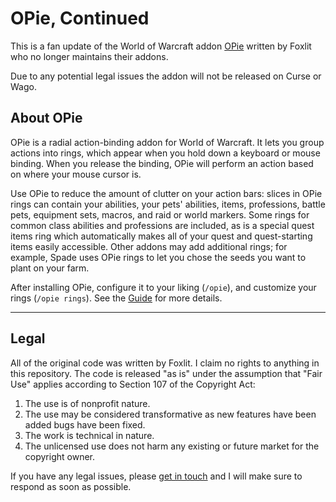 # OPie, Continued

This is a fan update of the World of Warcraft addon [OPie](https://www.curseforge.com/wow/addons/opie) written by Foxlit who no longer maintains their addons.

Due to any potential legal issues the addon will not be released on Curse or Wago.

## About OPie
OPie is a radial action-binding addon for World of Warcraft. It lets you group actions into rings, which appear when you hold down a keyboard or mouse binding. When you release the binding, OPie will perform an action based on where your mouse cursor is.

Use OPie to reduce the amount of clutter on your action bars: slices in OPie rings can contain your abilities, your pets' abilities, items, professions, battle pets, equipment sets, macros, and raid or world markers. Some rings for common class abilities and professions are included, as is a special quest items ring which automatically makes all of your quest and quest-starting items easily accessible. Other addons may add additional rings; for example, Spade uses OPie rings to let you chose the seeds you want to plant on your farm.

After installing OPie, configure it to your liking (`/opie`), and customize your rings (`/opie rings`). See the [Guide](https://github.com/glassleo/OPie/wiki/The-Guide) for more details.

---

## Legal
All of the original code was written by Foxlit. I claim no rights to anything in this repository. The code is released "as is" under the assumption that "Fair Use" applies according to Section 107 of the Copyright Act:

1. The use is of nonprofit nature.
2. The use may be considered transformative as new features have been added bugs have been fixed.
3. The work is technical in nature.
4. The unlicensed use does not harm any existing or future market for the copyright owner.

If you have any legal issues, please [get in touch](mailto:hello@leo.fisk) and I will make sure to respond as soon as possible.
